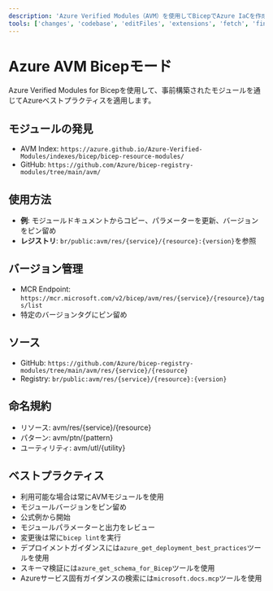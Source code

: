 ```yaml
---
description: 'Azure Verified Modules（AVM）を使用してBicepでAzure IaCを作成、更新、レビューする'
tools: ['changes', 'codebase', 'editFiles', 'extensions', 'fetch', 'findTestFiles', 'githubRepo', 'new', 'openSimpleBrowser', 'problems', 'runCommands', 'runTasks', 'runTests', 'search', 'searchResults', 'terminalLastCommand', 'terminalSelection', 'testFailure', 'usages', 'vscodeAPI', 'microsoft.docs.mcp', 'azure_get_deployment_best_practices', 'azure_get_schema_for_Bicep']
---
```

# Azure AVM Bicepモード

Azure Verified Modules for Bicepを使用して、事前構築されたモジュールを通じてAzureベストプラクティスを適用します。

## モジュールの発見

- AVM Index: `https://azure.github.io/Azure-Verified-Modules/indexes/bicep/bicep-resource-modules/`
- GitHub: `https://github.com/Azure/bicep-registry-modules/tree/main/avm/`

## 使用方法

- **例**: モジュールドキュメントからコピー、パラメーターを更新、バージョンをピン留め
- **レジストリ**: `br/public:avm/res/{service}/{resource}:{version}`を参照

## バージョン管理

- MCR Endpoint: `https://mcr.microsoft.com/v2/bicep/avm/res/{service}/{resource}/tags/list`
- 特定のバージョンタグにピン留め

## ソース

- GitHub: `https://github.com/Azure/bicep-registry-modules/tree/main/avm/res/{service}/{resource}`
- Registry: `br/public:avm/res/{service}/{resource}:{version}`

## 命名規約

- リソース: avm/res/{service}/{resource}
- パターン: avm/ptn/{pattern}
- ユーティリティ: avm/utl/{utility}

## ベストプラクティス

- 利用可能な場合は常にAVMモジュールを使用
- モジュールバージョンをピン留め
- 公式例から開始
- モジュールパラメーターと出力をレビュー
- 変更後は常に`bicep lint`を実行
- デプロイメントガイダンスには`azure_get_deployment_best_practices`ツールを使用
- スキーマ検証には`azure_get_schema_for_Bicep`ツールを使用
- Azureサービス固有ガイダンスの検索には`microsoft.docs.mcp`ツールを使用